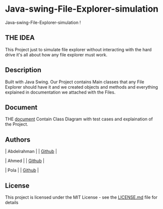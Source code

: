 # Java-swing-File-Explorer-simulation

 
Java-swing-File-Explorer-simulation  !

## THE IDEA
 
This Project just to simulate file explorer without interacting with the hard drive it's all about how any file explorer must work.
 
## Description
Built with Java Swing.
Our Project contains Main classes that any File Explorer should have it and we created objects and methods and everything explained in documentation we attached with the Files. 

## Document
THE [document](https://github.com/abdelrahman-montasser/Java-swing-File-Explorer-simulation-/blob/main/documentation%20(1).pdf) Contain Class Diagram with test cases and explaination of the Project.


## Authors  


| Abdelrahman |
| [Github](https://github.com/abdelrahman-montasser) |


| Ahmed |
| [Github](https://github.com/jamal022) |


| Pola |
| [Github](https://github.com/PolaOssama) |






## License

This project is licensed under the MIT License - see the [LICENSE.md](https://github.com/abdelrahman-montasser/Java-swing-File-Explorer-simulation/blob/main/LICENSE) file for details
